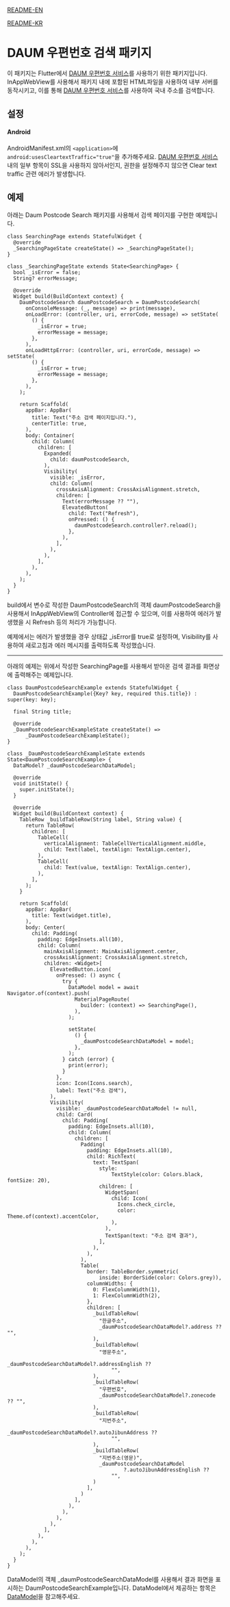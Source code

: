 [README-EN](https://github.com/zerodice0/BlackBearsFlutterLibrary/blob/main/lib/library/daum_postcode_search/README.md)

[README-KR](https://github.com/zerodice0/BlackBearsFlutterLibrary/blob/main/lib/library/daum_postcode_search/README.KR.md)

# DAUM 우편번호 검색 패키지
이 패키지는 Flutter에서 [DAUM 우편번호 서비스](https://postcode.map.daum.net/guide)를 사용하기 위한 패키지입니다. InAppWebView를 사용해서 패키지 내에 포함된 HTML파일을 사용하여 내부 서버를 동작시키고, 이를 통해 [DAUM 우편번호 서비스](https://postcode.map.daum.net/guide)를 사용하여 국내 주소를 검색합니다.

## 설정
#### Android
AndroidManifest.xml의 `<application>`에 `android:usesCleartextTraffic="true"`을 추가해주세요. [DAUM 우편번호 서비스](https://postcode.map.daum.net/guide) 내의 일부 항목이 SSL을 사용하지 않아서인지, 권한을 설정해주지 않으면 Clear text traffic 관련 에러가 발생합니다.

## 예제
아래는 Daum Postcode Search 패키지를 사용해서 검색 페이지를 구현한 예제입니다.
```
class SearchingPage extends StatefulWidget {
  @override
  _SearchingPageState createState() => _SearchingPageState();
}

class _SearchingPageState extends State<SearchingPage> {
  bool _isError = false;
  String? errorMessage;

  @override
  Widget build(BuildContext context) {
    DaumPostcodeSearch daumPostcodeSearch = DaumPostcodeSearch(
      onConsoleMessage: (_, message) => print(message),
      onLoadError: (controller, uri, errorCode, message) => setState(
        () {
          _isError = true;
          errorMessage = message;
        },
      ),
      onLoadHttpError: (controller, uri, errorCode, message) => setState(
        () {
          _isError = true;
          errorMessage = message;
        },
      ),
    );

    return Scaffold(
      appBar: AppBar(
        title: Text("주소 검색 페이지입니다."),
        centerTitle: true,
      ),
      body: Container(
        child: Column(
          children: [
            Expanded(
              child: daumPostcodeSearch,
            ),
            Visibility(
              visible: _isError,
              child: Column(
                crossAxisAlignment: CrossAxisAlignment.stretch,
                children: [
                  Text(errorMessage ?? ""),
                  ElevatedButton(
                    child: Text("Refresh"),
                    onPressed: () {
                      daumPostcodeSearch.controller?.reload();
                    },
                  ),
                ],
              ),
            ),
          ],
        ),
      ),
    );
  }
}
```
build에서 변수로 작성한 DaumPostcodeSearch의 객체 daumPostcodeSearch을 사용해서 InAppWebView의 Controller에 접근할 수 있으며, 이를 사용하여 에러가 발생했을 시 Refresh 등의 처리가 가능합니다.

예제에서는 에러가 발생했을 경우 상태값 _isError를 true로 설정하며, Visibility를 사용하여 새로고침과 에러 메시지를 출력하도록 작성했습니다.

-----

아래의 예제는 위에서 작성한 SearchingPage를 사용해서 받아온 검색 결과를 화면상에 출력해주는 예제입니다.
```
class DaumPostcodeSearchExample extends StatefulWidget {
  DaumPostcodeSearchExample({Key? key, required this.title}) : super(key: key);

  final String title;

  @override
  _DaumPostcodeSearchExampleState createState() =>
      _DaumPostcodeSearchExampleState();
}

class _DaumPostcodeSearchExampleState extends State<DaumPostcodeSearchExample> {
  DataModel? _daumPostcodeSearchDataModel;

  @override
  void initState() {
    super.initState();
  }

  @override
  Widget build(BuildContext context) {
    TableRow _buildTableRow(String label, String value) {
      return TableRow(
        children: [
          TableCell(
            verticalAlignment: TableCellVerticalAlignment.middle,
            child: Text(label, textAlign: TextAlign.center),
          ),
          TableCell(
            child: Text(value, textAlign: TextAlign.center),
          ),
        ],
      );
    }

    return Scaffold(
      appBar: AppBar(
        title: Text(widget.title),
      ),
      body: Center(
        child: Padding(
          padding: EdgeInsets.all(10),
          child: Column(
            mainAxisAlignment: MainAxisAlignment.center,
            crossAxisAlignment: CrossAxisAlignment.stretch,
            children: <Widget>[
              ElevatedButton.icon(
                onPressed: () async {
                  try {
                    DataModel model = await Navigator.of(context).push(
                      MaterialPageRoute(
                        builder: (context) => SearchingPage(),
                      ),
                    );

                    setState(
                      () {
                        _daumPostcodeSearchDataModel = model;
                      },
                    );
                  } catch (error) {
                    print(error);
                  }
                },
                icon: Icon(Icons.search),
                label: Text("주소 검색"),
              ),
              Visibility(
                visible: _daumPostcodeSearchDataModel != null,
                child: Card(
                  child: Padding(
                    padding: EdgeInsets.all(10),
                    child: Column(
                      children: [
                        Padding(
                          padding: EdgeInsets.all(10),
                          child: RichText(
                            text: TextSpan(
                              style:
                                  TextStyle(color: Colors.black, fontSize: 20),
                              children: [
                                WidgetSpan(
                                  child: Icon(
                                    Icons.check_circle,
                                    color: Theme.of(context).accentColor,
                                  ),
                                ),
                                TextSpan(text: "주소 검색 결과"),
                              ],
                            ),
                          ),
                        ),
                        Table(
                          border: TableBorder.symmetric(
                              inside: BorderSide(color: Colors.grey)),
                          columnWidths: {
                            0: FlexColumnWidth(1),
                            1: FlexColumnWidth(2),
                          },
                          children: [
                            _buildTableRow(
                              "한글주소",
                              _daumPostcodeSearchDataModel?.address ?? "",
                            ),
                            _buildTableRow(
                              "영문주소",
                              _daumPostcodeSearchDataModel?.addressEnglish ??
                                  "",
                            ),
                            _buildTableRow(
                              "우편번호",
                              _daumPostcodeSearchDataModel?.zonecode ?? "",
                            ),
                            _buildTableRow(
                              "지번주소",
                              _daumPostcodeSearchDataModel?.autoJibunAddress ??
                                  "",
                            ),
                            _buildTableRow(
                              "지번주소(영문)",
                              _daumPostcodeSearchDataModel
                                      ?.autoJibunAddressEnglish ??
                                  "",
                            )
                          ],
                        )
                      ],
                    ),
                  ),
                ),
              ),
            ],
          ),
        ),
      ),
    );
  }
}
```
DataModel의 객체 _daumPostcodeSearchDataModel를 사용해서 결과 화면을 표시하는 DaumPostcodeSearchExample입니다. DataModel에서 제공하는 항목은 [DataModel](https://github.com/zerodice0/BlackBearsFlutterLibrary/blob/main/lib/library/daum_postcode_search/lib/data_model.dart)을 참고해주세요.